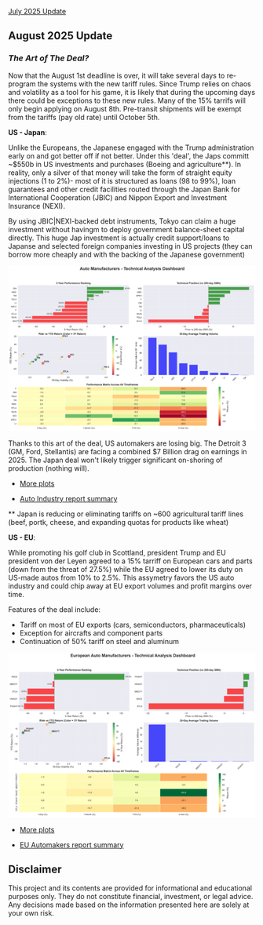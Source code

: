 [July 2025 Update](reports/july_2025.md)

## August 2025 Update

### ***The Art of The Deal?***

Now that the August 1st deadline is over, it will take several days to re-program the systems with the new tariff rules. Since Trump relies on chaos and volatility as a tool for his game, it is likely that during the upcoming days there could be exceptions to these new rules. Many of the 15% tarrifs will only begin applying on August 8th. Pre-transit shipments will be exempt from the tariffs (pay old rate) until October 5th.

**US - Japan**: 

Unlike the Europeans, the Japanese engaged with the Trump administration early on and got better off if not better. 
Under this 'deal', the Japs committ ~$550b in US investments and purchases (Boeing and agriculture**). In reality, only a silver of that money will take the form of straight equity injections (1 to 2%)- most of it is structured as loans (98 to 99%), loan guarantees and other credit facilities routed through the Japan Bank for International Cooperation (JBIC) and Nippon Export and Investment Insurance (NEXI).

By using JBIC|NEXI-backed debt instruments, Tokyo can claim a huge investment without havingm to deploy government balance-sheet capital directly. This huge Jap investment is actually credit support/loans to Japanse and selected foreign companies investing in US projects (they can borrow more cheaply and with the backing of the Japanese government)

![auto_industry](schwab_realtime_data/US_auto_industry/auto_technical_dashboard_20250802_230512.png)

Thanks to this art of the deal, US automakers are losing big. The Detroit 3 (GM, Ford, Stellantis) are facing a combined $7 Billion drag on earnings in 2025. The Japan deal won't likely trigger significant on-shoring of production (nothing will).

- [More plots](schwab_realtime_data/auto_industry)

- [Auto Industry report summary](schwab_realtime_data/auto_industry/auto_report.md)


** Japan is reducing or eliminating tariffs on ~600 agricultural tariff lines (beef, portk, cheese, and expanding quotas for products like wheat)

**US - EU**: 

While promoting his golf club in Scottland, president Trump and EU president von der Leyen agreed to a 15% tarriff on European cars and parts (down from the threat of 27.5%) while the EU agreed to lower its duty on US-made autos from 10% to 2.5%. This assymetry favors the US auto industry and could chip away at EU export volumes and profit margins over time.

Features of the deal include:

- Tariff on most of EU exports (cars, semiconductors, pharmaceuticals)
- Exception for aircrafts and component parts
- Continuation of 50% tariff on steel and aluminum

![auto_industry](schwab_realtime_data/EU_auto/eu_auto_technical_dashboard_20250802_233255.png)

- [More plots](schwab_realtime_data/EU_auto)

- [EU Automakers report summary](schwab_realtime_data/EU_auto/EU_auto.md)


## Disclaimer

This project and its contents are provided for informational and educational purposes only. They do not constitute financial, investment, or legal advice. Any decisions made based on the information presented here are solely at your own risk.
